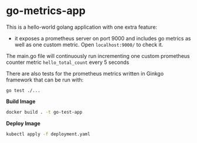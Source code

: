 # go-metrics-app

This is a hello-world golang application with one extra feature:
- it exposes a prometheus server on port 9000 and includes go metrics as well as one custom metric.
Open `localhost:9000/` to check it.

The main.go file will continuously run incrementing one custom prometheus counter metric `hello_total_count` every 5 seconds


There are also tests for the prometheus metrics written in Ginkgo framework that can be run with:

`go test ./...`

**Build Image**
```sh
docker build . -t go-test-app
```

**Deploy Image**
```sh
kubectl apply -f deployment.yaml
```
